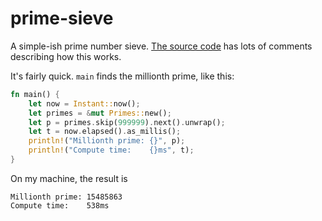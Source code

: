 # prime-sieve

A simple-ish prime number sieve. [The source code](https://github.com/cscherrer/prime-sieve/blob/master/src/main.rs) has lots of comments describing how this works.

It's fairly quick. `main` finds the millionth prime, like this:
```rust
fn main() {
    let now = Instant::now();
    let primes = &mut Primes::new();
    let p = primes.skip(999999).next().unwrap();
    let t = now.elapsed().as_millis();
    println!("Millionth prime: {}", p);
    println!("Compute time:    {}ms", t);
}
```

On my machine, the result is
```
Millionth prime: 15485863
Compute time:    538ms
```
